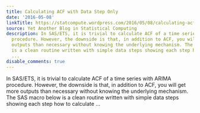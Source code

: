 ```yaml
---
title: Calculating ACF with Data Step Only
date: '2016-05-08'
linkTitle: https://statcompute.wordpress.com/2016/05/08/calculating-acf-with-data-step-only/
source: Yet Another Blog in Statistical Computing
description: In SAS/ETS, it is trivial to calculate ACF of a time series with ARIMA
  procedure. However, the downside is that, in addition to ACF, you will get more
  outputs than necessary without knowing the underlying mechanism. The SAS macro below
  is a clean routine written with simple data steps showing each step how to calculate
  ...
disable_comments: true
---
```

In SAS/ETS, it is trivial to calculate ACF of a time series with ARIMA procedure. However, the downside is that, in addition to ACF, you will get more outputs than necessary without knowing the underlying mechanism. The SAS macro below is a clean routine written with simple data steps showing each step how to calculate ...